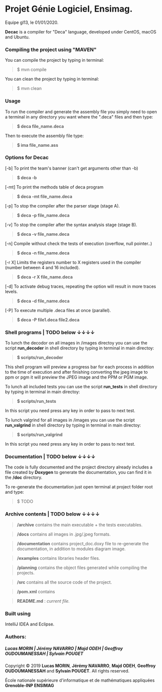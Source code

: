 # Projet Génie Logiciel, Ensimag.
Equipe gl13, le 01/01/2020.


**Decac** is a compiler for "Deca" language, developed under CentOS, macOS and Ubuntu.

### Compiling the project using "MAVEN"

You can compile the project by typing in terminal:

> $ mvn compile

You can clean the project by typing in terminal:

> $ mvn clean


### Usage

To run the compiler and generate the assembly file you simply need to open a terminal in any directory you want where the ".deca" files and then type:

> **$ deca file_name.deca**

Then to execute the assembly file type:

> **$ ima file_name.ass**

### Options for Decac

[-b] To print the team's banner (can't get arguments other than -b)
> **$ deca -b**

[-mt] To print the methods table of deca program
> **$ deca -mt file_name.deca**

[-p] To stop the compiler after the parser stage (stage A).
> **$ deca -p file_name.deca**

[-v] To stop the compiler after the syntax analysis stage (stage B).
> **$ deca -v file_name.deca**

[-n] Compile without check the tests of execution (overflow, null pointer..)
> **$ deca -n file_name.deca**

[-r X] Limits the registers number to X registers used in the compiler (number between 4 and 16 included).
> **$ deca -r X file_name.deca**

[-d] To activate debug traces, repeating the option will result in more traces levels.
> **$ deca -d file_name.deca**

[-P] To execute multiple .deca files at once (parallel).
> **$ deca -P file1.deca file2.deca**

### Shell programs | TODO below ↓↓↓↓

To lunch the decodor on all images in /images directoy you can use the script **run_decoder** in shell directory by typing in terminal in main directoy:

> **$ scripts/run_decoder**

This shell program will preview a progress bar for each process in addition to the time of execution and after finishing converting the jpeg image to ppm or pgm it will preview the JPEG image and the PPM or PGM image.

To lunch all included tests you can use the script **run_tests** in shell directory by typing in terminal in main directoy:

> **$ scripts/run_tests**

In this script you need press any key in order to pass to next test.

To lunch valgrind for all images in /images you can use the script **run_valgrind** in shell directory by typing in terminal in main directoy:

> **$ scripts/run_valgrind**

In this script you need press any key in order to pass to next test.

### Documentation | TODO below ↓↓↓↓

The code is fully documented and the project directory already includes a file created by **Doxygen** to generate the documentation, you can find it in the **/doc** directory.

To re-generate the documentation just open terminal at project folder root and type:
>$ TODO

### Archive contents  | TODO below ↓↓↓↓

> **/archive** contains the main executable + the tests executables.

> **/docs** contains all images in .jpg/.jpeg formats.

> **/documentation** contains project_doc.doxy file to re-generate the documentation, in addition to modules diagram image.

> **/examples** contains libraries header files.

> **/planning** contains the object files generated while compiling the projects.

> **/src** contains all the source code of the project.

> **/pom.xml** contains 

> **README.md** : _current file._


### Built using
IntelliJ IDEA and Eclipse.


### Authors:
##### Lucas MORIN | Jérémy NAVARRO | Majd ODEH | Geoffroy OUDOUMANESSAH | Sylvain POUGET
Copyright © 2019 **Lucas MORIN**, **Jérémy NAVARRO**, **Majd ODEH**, **Geoffroy OUDOUMANESSAH** and **Sylvain POUGET**. All rights reserved.

École nationale supérieure d'informatique et de mathématiques appliquées
**Grenoble-INP ENSIMAG**
